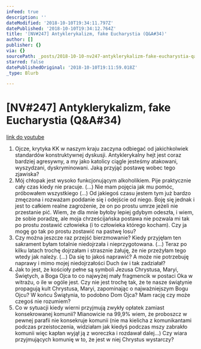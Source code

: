 ```yaml
---
inFeed: true
description: ''
dateModified: '2018-10-10T19:34:11.797Z'
datePublished: '2018-10-10T19:34:12.764Z'
title: '[NV#247] Antyklerykalizm, fake Eucharystia (Q&A#34)'
author: []
publisher: {}
via: {}
sourcePath: _posts/2018-10-10-nv247-antyklerykalizm-fake-eucharystia-qanda34.md
starred: false
datePublishedOriginal: '2018-10-10T19:11:59.018Z'
_type: Blurb

---
```

# \[NV\#247\] Antyklerykalizm, fake Eucharystia (Q&A\#34)
[link do youtube][0]

1. Ojcze, krytyka KK w naszym kraju zaczyna odbiegać od jakichkolwiek standardów konstruktywnej dyskusji. Antyklerykalny hejt jest coraz bardziej agresywny, a my jako katolicy ciągle jesteśmy atakowani, wyszydzani, dyskryminowani. Jaką przyjąć postawę wobec tego zjawiska?
2. Mój chłopak jest wysoko funkcjonującym alkoholikiem. Pije praktycznie cały czas kiedy nie pracuje. (...) Nie mam pojęcia jak mu pomóc, próbowałem wszystkiego (...) Od jakiegoś czasu jestem tym już bardzo zmęczona i rozważam poddanie się i odejście od niego. Boję się jednak i jest to całkiem realne zagrożenie, że on po prostu umrze jeżeli nie przestanie pić. Wiem, że dla mnie byłoby lepiej gdybym odeszła, i wiem, że sobie poradzę, ale moja chrześcijańska postawa nie pozwala mi tak po prostu zostawić człowieka (i to człowieka którego kocham). Czy ja mogę go tak po prostu zostawić na pastwę losu?
3. Czy można jeszcze raz przejść bierzmowanie? Kiedy przyjęłam ten sakrament byłam totalnie niedojrzała i nieprzygotowana. (...) Teraz po kilku latach trochę dojrzałam i strasznie żałuję, że nie przeżyłam tego wtedy jak należy. (...) Da się to jakoś naprawić? A może nie potrzebuję naprawy i mimo mojej niedojrzałości Duch św i tak zadziałał?
4. Jak to jest, że kościoły pełne są symboli Jezusa Chrystusa, Maryi, Świętych, a Boga Ojca to co najwyżej mały fragmencik w postaci Oka w witrażu, o ile w ogóle jest. Czy nie jest trochę tak, że te nasze świątynie propagują kult Chrystusa, Maryi, zapominając o najważniejszym Bogu Ojcu? W końcu Świątynia, to podobno Dom Ojca? Mam rację czy może czegoś nie rozumiem?
5. Co w sytuacji kiedy wierni przyjmują zwykły opłatek zamiast konsekrowanej komunii? Mianowicie na 99,9% wiem, że proboszcz w pewnej parafii nie konsekruje komunii (nie ma kielicha z komunikantami podczas przeistoczenia, widziałam jak kiedyś podczas mszy zabrakło komunii więc kapłan wyjął ją z woreczka i rozdawał dalej...) Czy wiara przyjmujących komunię w to, że jest w niej Chrystus wystarczy?

[0]: https://www.youtube.com/watch?v=BamSpCc2MBk
